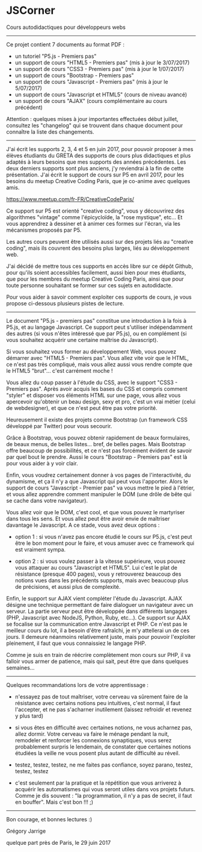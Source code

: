 # JSCorner
Cours autodidactiques pour développeurs webs

------

Ce projet contient 7 documents au format PDF : 

- un tutoriel "P5.js - Premiers pas" 
- un support de cours "HTML5 - Premiers pas" (mis à jour le 3/07/2017)
- un support de cours "CSS3 - Premiers pas" (mis à jour le 1/07/2017)
- un support de cours "Bootstrap - Premiers pas"
- un support de cours "Javascript - Premiers pas" (mis à jour le 5/07/2017)
- un support de cours "Javascript et HTML5" (cours de niveau avancé)
- un support de cours "AJAX" (cours complémentaire au cours précédent)

Attention : quelques mises à jour importantes effectuées début juillet, consultez les "changelog" qui se trouvent dans chaque document pour connaître la liste des changements.

-------

J'ai écrit les supports 2, 3, 4 et 5 en juin 2017, pour pouvoir proposer à mes élèves étudiants du GRETA des supports de cours plus didactiques et plus adaptés à leurs besoins que mes supports des années précédentes. Les deux derniers supports sont plus anciens, j'y reviendrai à la fin de cette présentation. 
J'ai écrit le support de cours sur P5 en avril 2017, pour les besoins du meetup Creative Coding Paris, que je co-anime avec quelques amis. 

https://www.meetup.com/fr-FR/CreativeCodeParis/

Ce support sur P5 est orienté "creative coding", vous y découvrirez des algorithmes "vintage" comme l'épicycloïde, la "rose mystique", etc... Et vous apprendrez à dessiner et à animer ces formes sur l'écran, via les mécanismes proposés par P5.

Les autres cours peuvent être utilisés aussi sur des projets liés au "creative coding", mais ils couvrent des besoins plus larges, liés au développement web.

J'ai décidé de mettre tous ces supports en accès libre sur ce dépôt Github, pour qu'ils soient accessibles facilement, aussi bien pour mes étudiants, que pour les membres du meetup Creative Coding Paris, ainsi que pour toute personne souhaitant se former sur ces sujets en autodidacte.

Pour vous aider à savoir comment exploiter ces supports de cours, je vous propose ci-dessous plusieurs pistes de lecture.

---------

Le document "P5.js - premiers pas" constitue une introduction à la fois à P5.js, et au langage Javascript. Ce support peut s'utiliser indépendamment des autres (si vous n'êtes intéressé que par P5.js), ou en complément (si vous souhaitez acquérir une certaine maîtrise du Javascript).

Si vous souhaitez vous former au développement Web, vous pouvez démarrer avec "HTML5 - Premiers pas". Vous allez vite voir que le HTML, ce n'est pas très compliqué, mais vous allez aussi vous rendre compte que le HTML5 "brut"... c'est carrément moche ! 

Vous allez du coup passer à l'étude du CSS, avec le support "CSS3 - Premiers pas". Après avoir acquis les bases du CSS et compris comment "styler" et disposer vos éléments HTML sur une page, vous allez vous apercevoir qu'obtenir un beau design, sexy et pro, c'est un vrai métier (celui de webdesigner), et que ce n'est peut être pas votre priorité. 

Heureusement il existe des projets comme Bootstrap (un framework CSS développé par Twitter) pour vous secourir. 

Grâce à Bootstrap, vous pouvez obtenir rapidement de beaux formulaires, de beaux menus, de belles listes... bref, de belles pages. Mais Bootstrap offre  beaucoup de possibilités, et ce n'est pas forcément évident de savoir par quel bout le prendre. Aussi le cours "Bootstrap - Premiers pas" est là pour vous  aider à y voir clair.

Enfin, vous voudrez certainement donner à vos pages de l'interactivité, du  dynamisme, et ça il n'y a que Javascript qui peut vous l'apporter. Alors le support de cours "Javascript - Premier pas" va vous mettre le pied à l'étrier, et vous allez apprendre comment manipuler le DOM (une drôle de bête qui se cache dans votre navigateur). 

Vous allez voir que le DOM, c'est cool, et que vous pouvez le martyriser dans tous les sens. Et vous allez peut être avoir envie de maîtriser davantage le Javascript. A ce stade, vous avez deux options :

- option 1 : si vous n'avez pas encore étudié le cours sur P5.js, c'est peut être le bon moment pour le faire, et vous amuser avec ce framework qui est vraiment sympa.

- option 2 : si vous voulez passer à la vitesse supérieure, vous pouvez vous attaquer au cours "Javascript et HTML5". Lui c'est le plat de résistance (presque 400 pages), vous y retrouverez beaucoup des notions vues dans les précédents  supports, mais avec beaucoup plus de précisions, et aussi plus de complexité.

Enfin, le support sur AJAX vient compléter l'étude du Javascript. AJAX désigne une technique permettant de faire dialoguer un navigateur avec un serveur. La partie serveur peut être développée dans différents langages (PHP, Javascript avec NodeJS, Python, Ruby, etc...). Ce support sur AJAX se focalise sur la communication entre Javascript et PHP. Ce n'est pas le meilleur cours du lot, il a besoin d'être rafraîchi, je m'y attellerai un de ces jours. Il demeure néanmoins relativement juste, mais pour pouvoir l'exploiter pleinement, il faut que vous connaissiez le langage PHP. 

Comme je suis en train de réécrire complètement mon cours sur PHP, il va falloir vous armer de patience, mais qui sait, peut être que dans quelques semaines...

--------

Quelques recommandations lors de votre apprentissage :

- n'essayez pas de tout maîtriser, votre cerveau va sûrement faire de la résistance avec certains notions peu intuitives, c'est normal, il faut l'accepter, et ne pas s'acharner inutilement (laissez refroidir et revenez y plus tard)

- si vous êtes en difficulté avec certaines notions, ne vous acharnez pas, allez dormir. Votre cerveau va faire le ménage pendant la nuit, remodeler et renforcer les connexions synaptiques, vous serez probablement surpris le lendemain, de constater que certaines notions étudiées la veille ne vous posent plus autant de difficulté au réveil.

- testez, testez, testez, ne me faites pas confiance, soyez parano, testez, testez, testez

- c'est seulement par la pratique et la répétition que vous arriverez à acquérir les automatismes qui vous seront utiles dans vos projets futurs. Comme je dis souvent : "la programmation, il n'y a pas de secret, il faut en bouffer". Mais c'est bon !!! ;)


--------

Bon courage, et bonnes lectures :)

Grégory Jarrige

quelque part près de Paris,
le 29 juin 2017 
